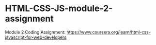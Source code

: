 # HTML-CSS-JS-module-2-assignment
Module 2 Coding Assignment: https://www.coursera.org/learn/html-css-javascript-for-web-developers
